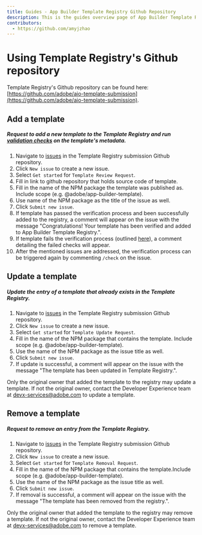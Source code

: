 ```yaml
---
title: Guides - App Builder Template Registry Github Repository
description: This is the guides overview page of App Builder Template Registry Github repository.
contributors:
  - https://github.com/amyjzhao
---
```

# Using Template Registry's Github repository

Template Registry's Github repository can be found here: [https://github.com/adobe/aio-template-submission](https://github.com/adobe/aio-template-submission).

## Add a template

##### Request to add a new template to the Template Registry and run [validation checks](https://github.com/adobe/aio-lib-template-validation) on the template's metadata.

1. Navigate to [issues](https://github.com/adobe/aio-template-submission/issues) in the Template Registry submission Github repository.
2. Click `New issue` to create a new issue.
3. Select `Get started` for `Template Review Request`.
4. Fill in link to github repository that holds source code of template.
5. Fill in the name of the NPM package the template was published as. Include scope (e.g. @adobe/app-builder-template).
6. Use name of the NPM package as the title of the issue as well.
7. Click `Submit new issue`.
8. If template has passed the verification process and been successfully added to the registry, a comment will appear on the issue with the message "Congratulations! Your template has been verified and added to App Builder Template Registry.".
9. If template fails the verification process (outlined [here](/guides/template_validation_library/index.md)), a comment detailing the failed checks will appear.
10. After the mentioned issues are addressed, the verification process can be triggered again by commenting `/check` on the issue. 

## Update a template

##### Update the entry of a template that already exists in the Template Registry. 

1. Navigate to [issues](https://github.com/adobe/aio-template-submission/issues) in the Template Registry submission Github repository.
2. Click `New issue` to create a new issue.
3. Select `Get started` for `Template Update Request`.
4. Fill in the name of the NPM package that contains the template. Include scope (e.g. @adobe/app-builder-template).
5. Use the name of the NPM package as the issue title as well.
6. Click `Submit new issue`.
7. If update is successful, a comment will appear on the issue with the message "The template has been updated in Template Registry.".

<InlineAlert variant="info" slots="text"/>

Only the original owner that added the template to the registry may update a template. If not the original owner, contact the Developer Experience team at devx-services@adobe.com to update a template.

## Remove a template

##### Request to remove an entry from the Template Registry. 

1. Navigate to [issues](https://github.com/adobe/aio-template-submission/issues) in the Template Registry submission Github repository.
2. Click `New issue` to create a new issue.
3. Select `Get started` for `Template Removal Request`.
4. Fill in the name of the NPM package that contains the template.Include scope (e.g. @adobe/app-builder-template).
5. Use the name of the NPM package as the issue title as well.
6. Click `Submit new issue`.
7. If removal is successful, a comment will appear on the issue with the message "The template has been removed from the registry.".

<InlineAlert variant="info" slots="text"/>

Only the original owner that added the template to the registry may remove a template. If not the original owner, contact the Developer Experience team at devx-services@adobe.com to remove a template.
